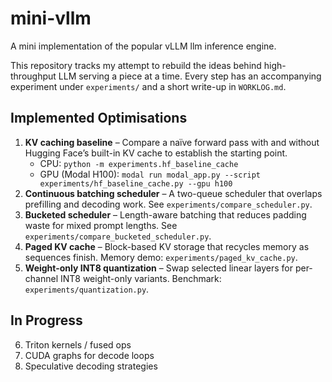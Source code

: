 # mini-vllm
A mini implementation of the popular vLLM llm inference engine.

This repository tracks my attempt to rebuild the ideas behind high-throughput LLM serving a piece at a time. Every step has an accompanying experiment under `experiments/` and a short write-up in `WORKLOG.md`.

## Implemented Optimisations

1. **KV caching baseline** – Compare a naïve forward pass with and without Hugging Face’s built-in KV cache to establish the starting point.
   - CPU: `python -m experiments.hf_baseline_cache`
   - GPU (Modal H100): `modal run modal_app.py --script experiments/hf_baseline_cache.py --gpu h100`
2. **Continuous batching scheduler** – A two-queue scheduler that overlaps prefilling and decoding work. See `experiments/compare_scheduler.py`.
3. **Bucketed scheduler** – Length-aware batching that reduces padding waste for mixed prompt lengths. See `experiments/compare_bucketed_scheduler.py`.
4. **Paged KV cache** – Block-based KV storage that recycles memory as sequences finish. Memory demo: `experiments/paged_kv_cache.py`.
5. **Weight-only INT8 quantization** – Swap selected linear layers for per-channel INT8 weight-only variants. Benchmark: `experiments/quantization.py`.

## In Progress

6. Triton kernels / fused ops
7. CUDA graphs for decode loops
8. Speculative decoding strategies
